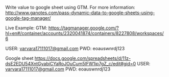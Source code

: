 Write value to google sheet using GTM.
For more information:
http://www.ganotes.com/pass-dynamic-data-to-google-sheets-using-google-tag-manager/

Live Example:
GTM:
https://tagmanager.google.com/?hl=en#/container/accounts/2320041874/containers/8227808/workspaces/6

USER: varvara17111017@gmail.com
PWD: eoauswnrdj123


Google sheet
https://docs.google.com/spreadsheets/d/11z-dsE2EDU54XntGyabiCYaRoJOuCum5lFW1ip7gZ_c/edit#gid=0
USER: varvara17111017@gmail.com
PWD: eoauswnrdj123
